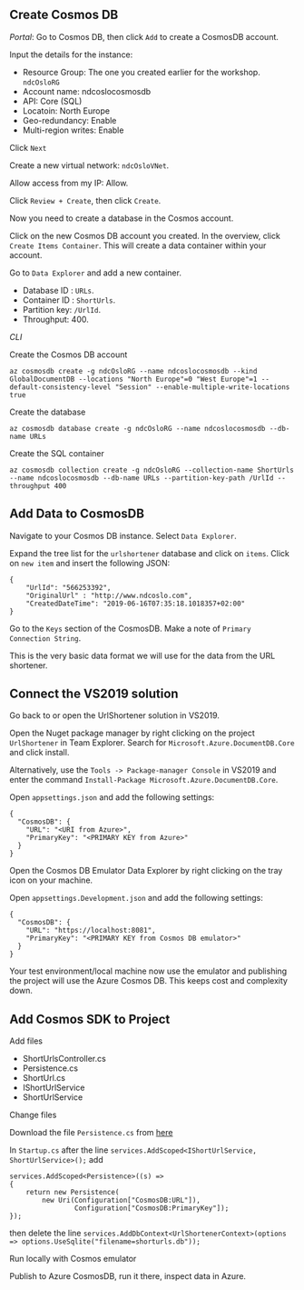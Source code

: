 ## Create Cosmos DB

*_Portal_*: Go to Cosmos DB, then click `Add` to create a CosmosDB account.

Input the details for the instance:

- Resource Group: The one you created earlier for the workshop. `ndcOsloRG`
- Account name: ndcoslocosmosdb
- API: Core (SQL)
- Locatoin: North Europe
- Geo-redundancy: Enable
- Multi-region writes: Enable

Click `Next`

Create a new virtual network: `ndcOsloVNet`.

Allow access from my IP: Allow.

Click `Review + Create`, then click `Create`.

Now you need to create a database in the Cosmos account.

Click on the new Cosmos DB account you created. In the overview, click `Create Items Container`. This will create a data container within your account.

Go to `Data Explorer` and add a new container. 

- Database ID : `URLs`. 
- Container ID : `ShortUrls`. 
- Partition key: `/UrlId`. 
- Throughput: 400.

*_CLI_*

Create the Cosmos DB account

`az cosmosdb create -g ndcOsloRG --name ndcoslocosmosdb --kind GlobalDocumentDB --locations "North Europe"=0 "West Europe"=1 --default-consistency-level "Session" --enable-multiple-write-locations true`

Create the database

`az cosmosdb database create -g ndcOsloRG --name ndcoslocosmosdb --db-name URLs`

Create the SQL container

`az cosmosdb collection create -g ndcOsloRG --collection-name ShortUrls  --name ndcoslocosmosdb --db-name URLs --partition-key-path /UrlId --throughput 400`

## Add Data to CosmosDB

Navigate to your Cosmos DB instance. Select `Data Explorer`. 

Expand the tree list for the `urlshortener` database and click on `items`. Click on `new item` and insert the following JSON:

~~~~ 
{
    "UrlId": "566253392",
    "OriginalUrl" : "http://www.ndcoslo.com",
    "CreatedDateTime": "2019-06-16T07:35:18.1018357+02:00"
}
~~~~

Go to the `Keys` section of the CosmosDB. Make a note of `Primary Connection String`.

This is the very basic data format we will use for the data from the URL shortener. 

## Connect the VS2019 solution

Go back to or open the UrlShortener solution in VS2019. 

Open the Nuget package manager by right clicking on the project `UrlShortener` in Team Explorer. Search for `Microsoft.Azure.DocumentDB.Core` and click install. 

Alternatively, use the `Tools -> Package-manager Console` in VS2019 and enter the command `Install-Package Microsoft.Azure.DocumentDB.Core`.

Open `appsettings.json` and add the following settings:

~~~~
{
  "CosmosDB": {
    "URL": "<URI from Azure>",
    "PrimaryKey": "<PRIMARY KEY from Azure>"
  }
}
~~~~

Open the Cosmos DB Emulator Data Explorer by right clicking on the tray icon on your machine.

Open `appsettings.Development.json` and add the following settings:

~~~~
{
  "CosmosDB": {
    "URL": "https://localhost:8081",
    "PrimaryKey": "<PRIMARY KEY from Cosmos DB emulator>"
  }
}
~~~~

Your test environment/local machine now use the emulator and publishing the project will use the Azure Cosmos DB. This keeps cost and complexity down.

## Add Cosmos SDK to Project

Add files
- ShortUrlsController.cs
- Persistence.cs
- ShortUrl.cs
- IShortUrlService
- ShortUrlService

Change files

Download the file `Persistence.cs` from [here]()

In `Startup.cs` after the line `services.AddScoped<IShortUrlService, ShortUrlService>();` add 

~~~~
services.AddScoped<Persistence>((s) =>
{
    return new Persistence(
        new Uri(Configuration["CosmosDB:URL"]),
                Configuration["CosmosDB:PrimaryKey"]);
});
~~~~

then delete the line `services.AddDbContext<UrlShortenerContext>(options => options.UseSqlite("filename=shorturls.db"));`

Run locally with Cosmos emulator

Publish to Azure CosmosDB, run it there, inspect data in Azure.